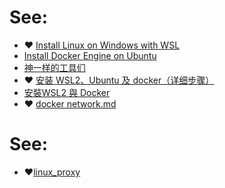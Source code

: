 # See:
- ❤️ [Install Linux on Windows with WSL](https://docs.microsoft.com/en-us/windows/wsl/install)
- [Install Docker Engine on Ubuntu](https://docs.docker.com/engine/install/ubuntu/#installation-methods)
- [神一样的工具们](https://www.v2fly.org/awesome/tools.html#%E5%9C%A8%E7%BA%BF%E5%B7%A5%E5%85%B7)
- ❤️ [安装 WSL2、Ubuntu 及 docker（详细步骤）](https://www.cnblogs.com/tujia/p/13438639.html)
- [安裝WSL2 與 Docker](https://roccqqck.medium.com/%E5%AE%89%E8%A3%9Dwsl2-%E8%88%87-docker-3e6403f0894e)
- ❤️ [docker network.md](https://github.com/AaG7xNnrgbzeyqc5woPS/linux_help/blob/master/docker/docker%20network.md)

# See:
- ❤️[linux_proxy](https://github.com/AaG7xNnrgbzeyqc5woPS/linux_help/tree/master/linux_proxy)
